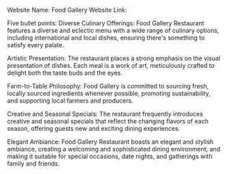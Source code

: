 Website Name: Food Gallery
Website Link: 

Five bullet points: 
Diverse Culinary Offerings: Food Gallery Restaurant features a diverse and eclectic menu with a wide range of culinary options, including international and local dishes, ensuring there's something to satisfy every palate.

Artistic Presentation: The restaurant places a strong emphasis on the visual presentation of dishes. Each meal is a work of art, meticulously crafted to delight both the taste buds and the eyes.

Farm-to-Table Philosophy: Food Gallery is committed to sourcing fresh, locally sourced ingredients whenever possible, promoting sustainability, and supporting local farmers and producers.

Creative and Seasonal Specials: The restaurant frequently introduces creative and seasonal specials that reflect the changing flavors of each season, offering guests new and exciting dining experiences.

Elegant Ambiance: Food Gallery Restaurant boasts an elegant and stylish ambiance, creating a welcoming and sophisticated dining environment, and making it suitable for special occasions, date nights, and gatherings with family and friends.